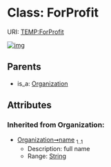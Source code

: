 
# Class: ForProfit




URI: [TEMP:ForProfit](http://example.org/TEMP/ForProfit)


[![img](https://yuml.me/diagram/nofunky;dir:TB/class/[Organization],[Organization]^-[ForProfit&#124;name(i):string])](https://yuml.me/diagram/nofunky;dir:TB/class/[Organization],[Organization]^-[ForProfit&#124;name(i):string])

## Parents

 *  is_a: [Organization](Organization.md)

## Attributes


### Inherited from Organization:

 * [Organization➞name](Organization_name.md)  <sub>1..1</sub>
     * Description: full name
     * Range: [String](types/String.md)

